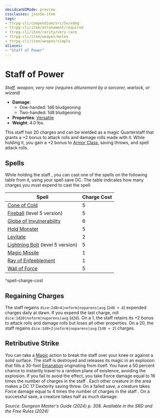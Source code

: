 ```yaml
---
obsidianUIMode: preview
cssclasses: json5e-item
tags:
- ttrpg-cli/compendium/src/5e/xdmg
- ttrpg-cli/item/attunement/required
- ttrpg-cli/item/rarity/very-rare
- ttrpg-cli/item/weapon/melee
- ttrpg-cli/item/weapon/simple
aliases: 
- "Staff of Power"
---
```

# Staff of Power
*Staff, weapon, very rare (requires attunement by a sorcerer, warlock, or wizard)*  


- **Damage**:
  - One-handed: 1d6 bludgeoning
  - Two-handed: 1d8 bludgeoning
- **Properties**: [Versatile](/3-Mechanics/CLI/item-properties.md#Versatile)
- **Weight**: 4.0 lbs.

This staff has 20 charges and can be wielded as a magic Quarterstaff that grants a +2 bonus to attack rolls and damage rolls made with it. While holding it, you gain a +2 bonus to [Armor Class](/3-Mechanics/CLI/variant-rules/armor-class-xphb.md), saving throws, and spell attack rolls.

## Spells

While holding the staff , you can cast one of the spells on the following table from it, using your spell save DC. The table indicates how many charges you must expend to cast the spell.

| Spell | Charge Cost |
|-------|-------------|
| [Cone of Cold](/3-Mechanics/CLI/spells/cone-of-cold-xphb.md) | 5 |
| [Fireball](/3-Mechanics/CLI/spells/fireball-xphb.md) (level 5 version) | 5 |
| [Globe of Invulnerability](/3-Mechanics/CLI/spells/globe-of-invulnerability-xphb.md) | 6 |
| [Hold Monster](/3-Mechanics/CLI/spells/hold-monster-xphb.md) | 5 |
| [Levitate](/3-Mechanics/CLI/spells/levitate-xphb.md) | 2 |
| [Lightning Bolt](/3-Mechanics/CLI/spells/lightning-bolt-xphb.md) (level 5 version) | 5 |
| [Magic Missile](/3-Mechanics/CLI/spells/magic-missile-xphb.md) | 1 |
| [Ray of Enfeeblement](/3-Mechanics/CLI/spells/ray-of-enfeeblement-xphb.md) | 1 |
| [Wall of Force](/3-Mechanics/CLI/spells/wall-of-force-xphb.md) | 5 |
^spell-charge-cost

## Regaining Charges

The staff regains `dice:2d8+4|noform|noparens|avg` (`2d8 + 4`) expended charges daily at dawn. If you expend the last charge, roll `dice:1d20|noform|noparens|avg` (`d20`). On a 1, the staff retains its +2 bonus to attack rolls and damage rolls but loses all other properties. On a 20, the staff regains `dice:1d8+2|noform|noparens|avg` (`1d8 + 2`) charges.

## Retributive Strike

You can take a [Magic](/3-Mechanics/CLI/actions.md#Magic) action to break the staff over your knee or against a solid surface. The staff is destroyed and releases its magic in an explosion that fills a 30-foot [Emanation](/3-Mechanics/CLI/variant-rules/emanation-area-of-effect-xphb.md) originating from itself. You have a 50 percent chance to instantly travel to a random plane of existence, avoiding the explosion. If you fail to avoid the effect, you take Force damage equal to 16 times the number of charges in the staff . Each other creature in the area makes a DC 17 Dexterity saving throw. On a failed save, a creature takes Force damage equal to 4 times the number of charges in the staff . On a successful save, a creature takes half as much damage.

*Source: Dungeon Master's Guide (2024) p. 308. Available in the <span title='Systems Reference Document (5.2)'>SRD</span> and the Free Rules (2024)*